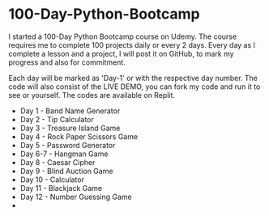 # 100-Day-Python-Bootcamp

I started a 100-Day Python Bootcamp course on Udemy. The course requires me to complete 100 projects daily or every 2 days. Every day as I complete a lesson and a project, I will post it on GitHub, to mark my progress and also for commitment. 

Each day will be marked as 'Day-1' or with the respective day number. The code will also consist of the LIVE DEMO, you can fork my code and run it to see or yourself. The codes are available on Replit.

- Day 1 - Band Name Generator
- Day 2 - Tip Calculator
- Day 3 - Treasure Island Game
- Day 4 - Rock Paper Scissors Game
- Day 5 - Password Generator
- Day 6-7 - Hangman Game
- Day 8 - Caesar Cipher
- Day 9 - Blind Auction Game
- Day 10 - Calculator
- Day 11 - Blackjack Game
- Day 12 - Number Guessing Game
- 
